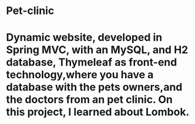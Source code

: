 # Pet-clinic

# Dynamic website, developed in Spring MVC, with an MySQL, and H2 database, Thymeleaf as front-end technology,where you have a database with the pets owners,and the doctors from an pet clinic. On this project, I learned about Lombok.
